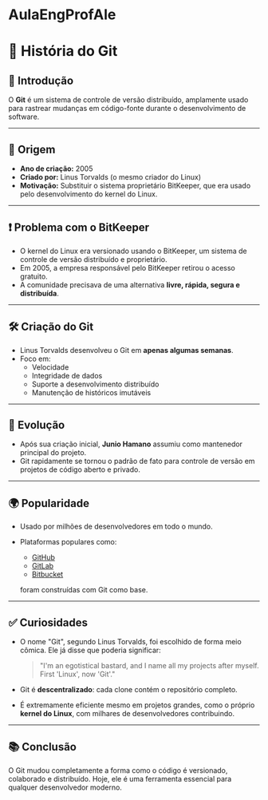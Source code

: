 # AulaEngProfAle

# 🧠 História do Git

## 📌 Introdução
O **Git** é um sistema de controle de versão distribuído, amplamente usado para rastrear mudanças em código-fonte durante o desenvolvimento de software.

---

## 📅 Origem

- **Ano de criação:** 2005  
- **Criado por:** Linus Torvalds (o mesmo criador do Linux)
- **Motivação:** Substituir o sistema proprietário BitKeeper, que era usado pelo desenvolvimento do kernel do Linux.

---

## ❗ Problema com o BitKeeper

- O kernel do Linux era versionado usando o BitKeeper, um sistema de controle de versão distribuído e proprietário.
- Em 2005, a empresa responsável pelo BitKeeper retirou o acesso gratuito.
- A comunidade precisava de uma alternativa **livre, rápida, segura e distribuída**.

---

## 🛠️ Criação do Git

- Linus Torvalds desenvolveu o Git em **apenas algumas semanas**.
- Foco em:
  - Velocidade
  - Integridade de dados
  - Suporte a desenvolvimento distribuído
  - Manutenção de históricos imutáveis

---

## 🚀 Evolução

- Após sua criação inicial, **Junio Hamano** assumiu como mantenedor principal do projeto.
- Git rapidamente se tornou o padrão de fato para controle de versão em projetos de código aberto e privado.

---

## 🌍 Popularidade

- Usado por milhões de desenvolvedores em todo o mundo.
- Plataformas populares como:
  - [GitHub](https://github.com)
  - [GitLab](https://gitlab.com)
  - [Bitbucket](https://bitbucket.org)
  
  foram construídas com Git como base.

---

## ✅ Curiosidades

- O nome "Git", segundo Linus Torvalds, foi escolhido de forma meio cômica. Ele já disse que poderia significar:
  > "I'm an egotistical bastard, and I name all my projects after myself. First 'Linux', now 'Git'."

- Git é **descentralizado**: cada clone contém o repositório completo.
- É extremamente eficiente mesmo em projetos grandes, como o próprio **kernel do Linux**, com milhares de desenvolvedores contribuindo.

---

## 📚 Conclusão

O Git mudou completamente a forma como o código é versionado, colaborado e distribuído. Hoje, ele é uma ferramenta essencial para qualquer desenvolvedor moderno.

